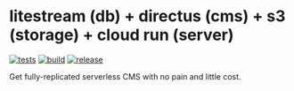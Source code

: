 # litestream (db) + directus (cms) + s3 (storage) + cloud run (server)

[![tests](https://github.com/TotalLag/litestream-directus-s3-cloud-run-template/actions/workflows/tests.infrastructure.yml/badge.svg)](https://github.com/TotalLag/litestream-directus-s3-cloud-run-template/actions/workflows/tests.infrastructure.yml) [![build](https://github.com/TotalLag/litestream-directus-s3-cloud-run-template/actions/workflows/build.infrastructure.yml/badge.svg)](https://github.com/TotalLag/litestream-directus-s3-cloud-run-template/actions/workflows/build.infrastructure.yml) [![release](https://github.com/TotalLag/litestream-directus-s3-cloud-run-template/actions/workflows/release.infrastructure.yml/badge.svg)](https://github.com/TotalLag/litestream-directus-s3-cloud-run-template/actions/workflows/release.infrastructure.yml)

Get fully-replicated serverless CMS with no pain and little cost.
